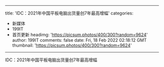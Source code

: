 
---
title: 'IDC：2021年中国平板电脑出货量创7年最高增幅'
categories: 
 - 新媒体
 - 199IT
 - 首页更新
headimg: 'https://picsum.photos/400/300?random=9624'
author: 199IT
comments: false
date: Fri, 18 Feb 2022 02:18:12 GMT
thumbnail: 'https://picsum.photos/400/300?random=9624'
---

<div>   
IDC：2021年中国平板电脑出货量创7年最高增幅  
</div>
            